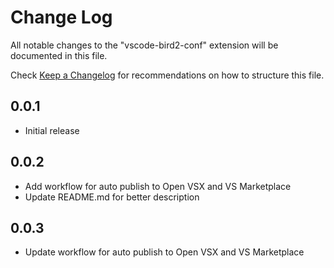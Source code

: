 # Change Log

All notable changes to the "vscode-bird2-conf" extension will be documented in this file.

Check [Keep a Changelog](http://keepachangelog.com/) for recommendations on how to structure this file.

## 0.0.1

- Initial release

## 0.0.2

- Add workflow for auto publish to Open VSX and VS Marketplace
- Update README.md for better description

## 0.0.3

- Update workflow for auto publish to Open VSX and VS Marketplace